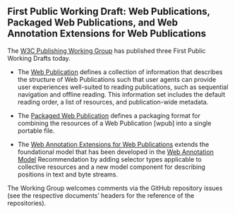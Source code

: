 ## First Public Working Draft: Web Publications, Packaged Web Publications, and Web Annotation Extensions for Web Publications

The [W3C Publishing Working Group](https://www.w3.org/publishing/groups/publ-wg/) has published three First Public Working Drafts today.

* The [Web Publication](https://www.w3.org/TR/2018/WD-wpub-20180104) defines a collection of information that describes the structure of Web Publications such that user agents can provide user experiences well-suited to reading publications, such as sequential navigation and offline reading. This information set includes the default reading order, a list of resources, and publication-wide metadata.

* The [Packaged Web Publication](https://www.w3.org/TR/2018/WD-pwpub-20180104) defines a packaging format for combining the resources of a Web Publication [wpub] into a single portable file.

* The [Web Annotation Extensions for Web Publications](https://www.w3.org/TR/2018/WD-wpub-ann-20180104) extends the foundational model that has been developed in the [Web Annotation Model](https://www.w3.org/TR/annotation-model/) Recommendation by adding selector types applicable to collective resources and a new model component for describing positions in text and byte streams.

The Working Group welcomes comments via the GitHub repository issues (see the respective documents’ headers for the reference of the repositories).

